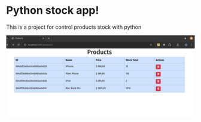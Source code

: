 # Python stock app!

This is a project for control products stock with python

![](./public/img/demo.png)
